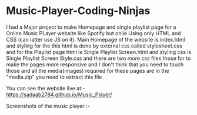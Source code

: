 # Music-Player-Coding-Ninjas

I had a Major project to make Homepage and single playlist page for a Online Music PLayer website like Spotify but onlie Using only HTML and CSS (can latter use JS on it). Main Homepage of the website is index.html and styling for the this html is done by external css called stylesheet.css and for the Playlist page html is Single Playlist Screen.html and styling css is Single Playlist Screen Style.css and there are two more css files those for to make the pages more responsive and I don't think that you need to touch those and all the media(images) required for these pages are in the "media.zip" you need to extract this file

You can see the website live at:-
https://sadaab2784.github.io/Music_Player/


Screenshots of the music player :-




<br>



